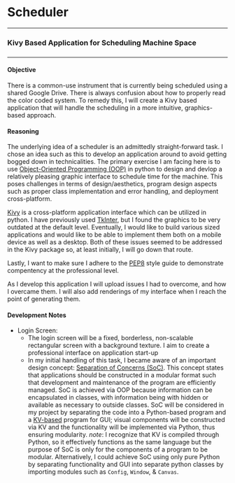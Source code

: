 # Scheduler
***
### Kivy Based Application for Scheduling Machine Space
### 
***
#### Objective

There is a common-use instrument that is currently being scheduled using a shared Google Drive.  There is always confusion about how to properly read the color coded system.  To remedy this, I will create a Kivy based application that will handle the scheduling in a more intuitive, graphics-based approach.

#### Reasoning

The underlying idea of a scheduler is an admittedly straight-forward task.  I chose an idea such as this to develop an application around to avoid getting bogged down in technicalities.  The primary exercise I am facing here is to use [Object-Oriented Programming (OOP)](https://en.wikipedia.org/wiki/Object-oriented_programming) in python to design and devlop a relatively pleasing graphic interface to schedule time for the machine.  This poses challenges in terms of design/aesthetics, program design aspects such as proper class implementation and error handling, and deployment cross-platform.

[Kivy](https://kivy.org/#home) is a cross-platform application interface which can be utilized in python.  I have previously used [TkInter](https://wiki.python.org/moin/TkInter), but I found the graphics to be very outdated at the default level.  Eventually, I would like to build various sized applications and would like to be able to implement them both on a mobile device as well as a desktop.  Both of these issues seemed to be addressed in the Kivy package so, at least initially, I will go down that route.

Lastly, I want to make sure I adhere to the [PEP8](https://www.python.org/dev/peps/pep-0008/) style guide to demonstrate compentency at the professional level.

As I develop this application I will upload issues I had to overcome, and how I overcame them.  I will also add renderings of my interface when I reach the point of generating them.

#### Development Notes

* Login Screen:
  + The login screen will be a fixed, borderless, non-scalable rectangular screen with a background texture.  I aim to create a professional interface on application start-up
  + In my initial handling of this task, I became aware of an important design concept: [Separation of Concerns (SoC)](https://en.wikipedia.org/wiki/Separation_of_concerns).  This concept states that applications should be constructed in a modular format such that development and maintenance of the program are efficiently managed.  SoC is achieved via OOP because information can be encapsulated in classes, with information being with hidden or available as necessary to outside classes.  SoC will be considered in my project by separating the code into a Python-based program and a [KV-based](https://kivy.org/docs/guide/lang.html) program for GUI; visual components will be constructed via KV and the functionality will be implemented via Python, thus ensuring modularity. _note_: I recognize that KV is compiled through Python, so it effectively functions as the same language but the purpose of SoC is only for the components of a program to be modular.  Alternatively, I could achieve SoC using only pure Python by separating functionality and GUI into separate python classes by importing modules such as `Config`, `Window`, & `Canvas`.
